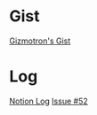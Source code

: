 # Gist
[Gizmotron's Gist](https://gist.github.com/IrisDroidology/897267ae735168271c8e01be28ca8d1f)

# Log
[Notion Log](https://www.notion.so/gizmotron/inScope-RPG-da86aa38ed2d4bfba207262635e954aa)
[Issue #52](http://github.com/acord-robotics/stellarios/issues/52)
